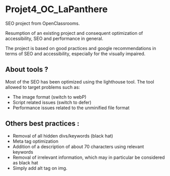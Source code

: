 ﻿# Projet4_OC_LaPanthere
 
 SEO project from OpenClassrooms.
 
 Resumption of an existing project and consequent optimization of accessibility, SEO and performance in general.
 
 The project is based on good practices and google recommendations in terms of SEO and accessibility, especially for the visually impaired.

## About tools ? 

Most of the SEO has been optimized using the lighthouse tool. 
The tool allowed to target problems such as:

* The image format (switch to webP)
* Script related issues (switch to defer)
* Performance issues related to the unminified file format

## Others best practices :

* Removal of all hidden divs/keywords (black hat)
* Meta tag optimization
* Addition of a description of about 70 characters using relevant keywords
* Removal of irrelevant information, which may in particular be considered as black hat
* Simply add alt tag on img.
